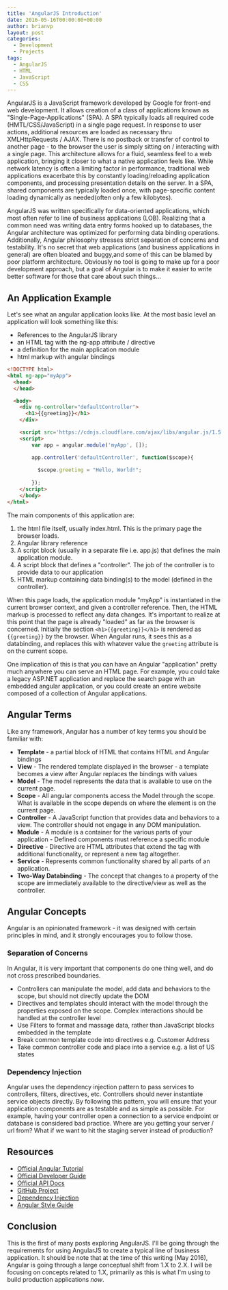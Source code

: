 ```yaml
---
title: 'AngularJS Introduction'
date: 2016-05-16T00:00:00+00:00
author: brianvp
layout: post
categories:
  - Development
  - Projects
tags:
  - AngularJS
  - HTML
  - JavaScript
  - CSS
---
```



AngularJS is a JavaScript framework developed by Google for front-end web development. It allows creation of a class of applications known as "Single-Page-Applications" (SPA). A SPA typically loads all required code (HMTL/CSS/JavaScript) in a single page request.  In response to user actions, additional resources are loaded as necessary thru XMLHttpRequests / AJAX.  There is no postback or transfer of control to another page - to the browser the user is simply sitting on / interacting with a single page.  This architecture allows for a fluid, seamless feel to a web application, bringing it closer to what a native application feels like.  While network latency is often a limiting factor in performance, traditional web applications exacerbate this by constantly loading/reloading application components, and processing presentation details on the server.  In a SPA, shared components are typically loaded once, with page-specific content loading dynamically as needed(often only a few kilobytes).  


AngularJS was written specifically for data-oriented applications, which most often refer to line of business applications (LOB).  Realizing that a common need was writing data entry forms hooked up to databases, the Angular architecture was optimized for performing data binding operations. Additionally, Angular philosophy stresses strict separation of concerns and testability.  It's no secret that web applications (and business applications in general) are often bloated and buggy,and some of this can be blamed by poor platform architecture.  Obviously no tool is going to make up for a poor development approach, but a goal of Angular is to make it easier to write better software for those that care about such things...

## An Application Example

Let's see what an angular application looks like.  At the most basic level an application will look something like this:

* References to the AngularJS library
* an HTML tag with the ng-app attribute / directive
* a definition for the main application module
* html markup with angular bindings  

```html
<!DOCTYPE html>
<html ng-app="myApp">
  <head>
  </head>

  <body>
	<div ng-controller="defaultController">
	  <h1>{{greeting}}</h1>
	</div>

	<script src='https://cdnjs.cloudflare.com/ajax/libs/angular.js/1.5.2/angular.min.js'></script>
	<script>
		var app = angular.module('myApp', []);

		app.controller('defaultController', function($scope){
		  
		  $scope.greeting = "Hello, World!";
		  
		});
	</script>
	</body>
</html>

```

The main components of this application are:

1. the html file itself, usually index.html.  This is the primary page the browser loads.
2. Angular library reference
3. A script block (usually in a separate file i.e. app.js) that defines the main application module.
4. A script block that defines a "controller".  The job of the controller is to provide data to our application
5. HTML markup containing data binding(s) to the model (defined in the controller).  

When this page loads, the application module "myApp" is instantiated in the current browser context, and given a controller reference.  Then, the HTML markup 
is processed to reflect any data changes.  It's important to realize at this point that the page is already "loaded" as far as the browser is concerned. 
Initially the section `<h1>{{greeting}}</h1>` is rendered as `{{greeting}}` by the browser.  When Angular runs, it sees this as a databinding, and replaces 
this with whatever value the `greeting` attribute is on the current scope.  

One implication of this is that you can have an Angular "application" pretty much anywhere you can serve an HTML page.  For example, you could take a legacy
ASP.NET application and replace the search page with an embedded angular application, or you could create an entire website composed of a collection of Angular
applications.   


## Angular Terms

Like any framework, Angular has a number of key terms you should be familiar with:

* **Template** - a partial block of HTML that contains HTML and Angular bindings
* **View** - The rendered template displayed in the browser - a template becomes a view after Angular replaces the bindings with values
* **Model** - The model represents the data that is available to use on the current page.  
* **Scope** - All angular components access the Model through the scope.  What is available in the scope depends on where the element is on the current page.
* **Controller** - A JavaScript function that provides data and behaviors to a view.  The controller should not engage in any DOM manipulation.
* **Module** - A module is a container for the various parts of your application - Defined components must reference a specific module
* **Directive** - Directive are HTML attributes that extend the tag with additional functionality, or represent a new tag altogether.
* **Service** - Represents common functionality shared by all parts of an application.  
* **Two-Way Databinding** - The concept that changes to a property of the scope are immediately available to the directive/view as well as the controller. 

## Angular Concepts

Angular is an opinionated framework - it was designed with certain principles in mind, and it strongly encourages you to follow those.  

### Separation of Concerns

In Angular, it is very important that components do one thing well, and do not cross prescribed boundaries.  

* Controllers can manipulate the model, add data and behaviors to the scope, but should not directly update the DOM
* Directives and templates should interact with the model through the properties exposed on the scope.  Complex interactions should be handled at the
controller level
* Use Filters to format and massage data, rather than JavaScript blocks embedded in the template
* Break common template code into directives e.g. Customer Address
* Take common controller code and place into a service e.g. a list of US states

### Dependency Injection

Angular uses the dependency injection pattern to pass services to controllers, filters, directives, etc.  Controllers should never instantiate service objects directly. By following this pattern, you will ensure that your application components are as testable and as simple as possible.  For example, having your controller open a connection to a service endpoint or database is considered bad practice.  Where are you getting your server / url from?  What if we want to hit the staging server instead of production?  

## Resources

* [Official Angular Tutorial](https://docs.angularjs.org/tutorial)
* [Official Developer Guide](https://docs.angularjs.org/guide)
* [Official API Docs](https://docs.angularjs.org/api)
* [GitHub Project](https://github.com/angular)
* [Dependency Injection](https://en.wikipedia.org/wiki/Dependency_injection)
* [Angular Style Guide](https://github.com/johnpapa/angular-styleguide/blob/master/a1/README.md)


## Conclusion

This is the first of many posts exploring AngularJS.  I'll be going through the requirements for using AngularJS to create a typical line of business application. It should be note that at the time of this writing (May 2016), Angular is going through a large conceptual shift from 1.X to 2.X.   I will be focusing on concepts related to 1.X, primarily as this is what I'm using to build production applications *now*. 



